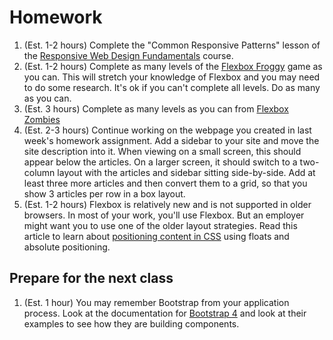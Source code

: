 # Homework

1. (Est. 1-2 hours) Complete the "Common Responsive Patterns" lesson of the
   [Responsive Web Design Fundamentals](https://www.udacity.com/course/responsive-web-design-fundamentals--ud893)
   course.
1. (Est. 1-2 hours) Complete as many levels of the
   [Flexbox Froggy](http://flexboxfroggy.com/) game as you can. This will
   stretch your knowledge of Flexbox and you may need to do some research. It's
   ok if you can't complete all levels. Do as many as you can.
1. (Est. 3 hours) Complete as many levels as you can from
   [Flexbox Zombies](http://flexboxzombies.com/)
1. (Est. 2-3 hours) Continue working on the webpage you created in last week's
   homework assignment. Add a sidebar to your site and move the site description
   into it. When viewing on a small screen, this should appear below the
   articles. On a larger screen, it should switch to a two-column layout with
   the articles and sidebar sitting side-by-side. Add at least three more
   articles and then convert them to a grid, so that you show 3 articles per row
   in a box layout.
1. (Est. 1-2 hours) Flexbox is relatively new and is not supported in older
   browsers. In most of your work, you'll use Flexbox. But an employer might
   want you to use one of the older layout strategies. Read this article to
   learn about
   [positioning content in CSS](http://learn.shayhowe.com/html-css/positioning-content/)
   using floats and absolute positioning.

## Prepare for the next class

1. (Est. 1 hour) You may remember Bootstrap from your application process. Look
   at the documentation for [Bootstrap 4](https://v4-alpha.getbootstrap.com/)
   and look at their examples to see how they are building components.
